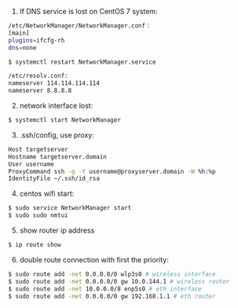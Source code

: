 1. If DNS service is lost on CentOS 7 system:
```bash
/etc/NetworkManager/NetworkManager.conf：
[main]
plugins=ifcfg-rh
dns=none

$ systemctl restart NetworkManager.service

/etc/resolv.conf:
nameserver 114.114.114.114
nameserver 8.8.8.8
```

2. network interface lost:
```bash
$ systemctl start NetworkManager
```

3. .ssh/config, use proxy:
```bash
Host targetserver
Hostname targetserver.domain
User username
ProxyCommand ssh -q -Y username@proxyserver.domain -W %h:%p
IdentityFile ~/.ssh/id_rsa
```
4. centos wifi start:
```bash
$ sudo service NetworkManager start
$ sudo sudo nmtui
```
5. show router ip address
```bash
$ ip route show
```

6. double route connection with first the priority:
```bash
$ sudo route add -net 0.0.0.0/0 wlp3s0 # wireless interface
$ sudo route add -net 0.0.0.0/0 gw 10.0.144.1 # wireless router
$ sudo route add -net 10.0.0.0/8 enp5s0 # eth interface
$ sudo route add -net 0.0.0.0/0 gw 192.168.1.1 # eth router
```

